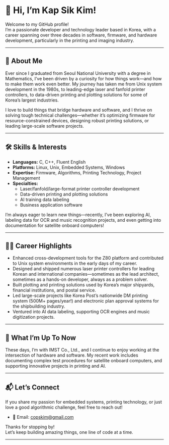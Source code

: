 # 👋 Hi, I’m Kap Sik Kim!

Welcome to my GitHub profile!  
I’m a passionate developer and technology leader based in Korea, with a career spanning over three decades in software, firmware, and hardware development, particularly in the printing and imaging industry.

---

## 🚀 About Me

Ever since I graduated from Seoul National University with a degree in Mathematics, I’ve been driven by a curiosity for how things work—and how to make them work even better. My journey has taken me from Unix system development in the 1980s, to leading-edge laser and fanfold printer controllers, to data-driven printing and plotting solutions for some of Korea’s largest industries.

I love to build things that bridge hardware and software, and I thrive on solving tough technical challenges—whether it’s optimizing firmware for resource-constrained devices, designing robust printing solutions, or leading large-scale software projects.

---

## 🛠️ Skills & Interests

- **Languages:** C, C++, Fluent English
- **Platforms:** Linux, Unix, Embedded Systems, Windows
- **Expertise:** Firmware, Algorithms, Printing Technology, Project Management
- **Specialties:**  
  - Laser/fanfold/large-format printer controller development  
  - Data-driven printing and plotting solutions  
  - AI training data labeling  
  - Business application software

I’m always eager to learn new things—recently, I’ve been exploring AI, labeling data for OCR and music recognition projects, and even getting into documentation for satellite onboard computers!

---

## 🧑‍💻 Career Highlights

- Enhanced cross-development tools for the Z80 platform and contributed to Unix system environments in the early days of my career.
- Designed and shipped numerous laser printer controllers for leading Korean and international companies—sometimes as the lead architect, sometimes as a hands-on developer, always as a problem solver.
- Built plotting and printing solutions used by Korea’s major shipyards, financial institutions, and postal service.
- Led large-scale projects like Korea Post’s nationwide DM printing system (500M+ pages/year!) and electronic plan approval systems for the shipbuilding industry.
- Ventured into AI data labeling, supporting OCR engines and music digitization projects.

---

## 🌱 What I’m Up To Now

These days, I’m with IMST Co., Ltd., and I continue to enjoy working at the intersection of hardware and software. My recent work includes documenting complex test procedures for satellite onboard computers, and supporting innovative projects in printing and AI.

---

## 📬 Let’s Connect

If you share my passion for embedded systems, printing technology, or just love a good algorithmic challenge, feel free to reach out!  
- 📧 Email: copskim@gmail.com

Thanks for stopping by!  
Let’s keep building amazing things, one line of code at a time.

---
